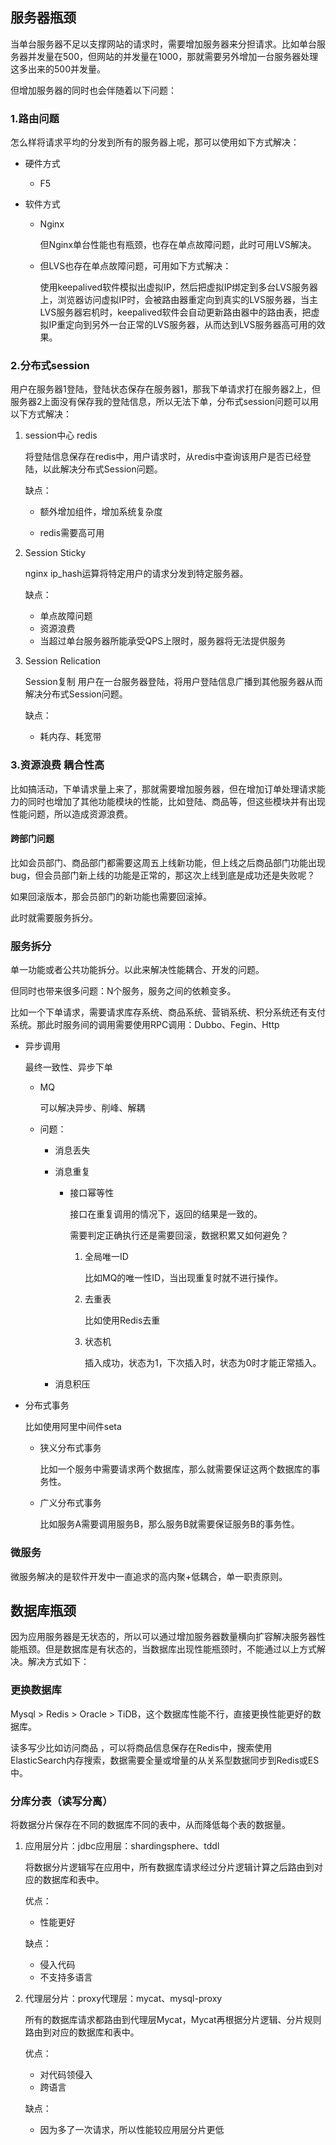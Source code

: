 ## 服务器瓶颈

当单台服务器不足以支撑网站的请求时，需要增加服务器来分担请求。比如单台服务器并发量在500，但网站的并发量在1000，那就需要另外增加一台服务器处理这多出来的500并发量。

但增加服务器的同时也会伴随着以下问题：

### 1.路由问题

怎么样将请求平均的分发到所有的服务器上呢，那可以使用如下方式解决：

- 硬件方式

  - F5

- 软件方式

  - Nginx

    但Nginx单台性能也有瓶颈，也存在单点故障问题，此时可用LVS解决。

  - 但LVS也存在单点故障问题，可用如下方式解决：

    使用keepalived软件模拟出虚拟IP，然后把虚拟IP绑定到多台LVS服务器上，浏览器访问虚拟IP时，会被路由器重定向到真实的LVS服务器，当主LVS服务器宕机时，keepalived软件会自动更新路由器中的路由表，把虚拟IP重定向到另外一台正常的LVS服务器，从而达到LVS服务器高可用的效果。

### 2.分布式session

用户在服务器1登陆，登陆状态保存在服务器1，那我下单请求打在服务器2上，但服务器2上面没有保存我的登陆信息，所以无法下单，分布式session问题可以用以下方式解决：

1. session中心 redis

   将登陆信息保存在redis中，用户请求时，从redis中查询该用户是否已经登陆，以此解决分布式Session问题。

   缺点：

   - 额外增加组件，增加系统复杂度

   - redis需要高可用

2. Session Sticky

   nginx ip_hash运算将特定用户的请求分发到特定服务器。

   缺点：

   - 单点故障问题
   - 资源浪费
   - 当超过单台服务器所能承受QPS上限时，服务器将无法提供服务

3. Session Relication

   Session复制 用户在一台服务器登陆，将用户登陆信息广播到其他服务器从而解决分布式Session问题。

   缺点：

   - 耗内存、耗宽带



### 3.资源浪费 耦合性高

比如搞活动，下单请求量上来了，那就需要增加服务器，但在增加订单处理请求能力的同时也增加了其他功能模块的性能，比如登陆、商品等，但这些模块并有出现性能问题，所以造成资源浪费。

#### 跨部门问题

比如会员部门、商品部门都需要这周五上线新功能，但上线之后商品部门功能出现bug，但会员部门新上线的功能是正常的，那这次上线到底是成功还是失败呢？

如果回滚版本，那会员部门的新功能也需要回滚掉。

此时就需要服务拆分。

### 服务拆分

单一功能或者公共功能拆分。以此来解决性能耦合、开发的问题。

但同时也带来很多问题：N个服务，服务之间的依赖变多。

比如一个下单请求，需要请求库存系统、商品系统、营销系统、积分系统还有支付系统。那此时服务间的调用需要使用RPC调用：Dubbo、Fegin、Http

- 异步调用

  最终一致性、异步下单

  - MQ

    可以解决异步、削峰、解耦

  - 问题：

    - 消息丢失

    - 消息重复

      - 接口幂等性

        接口在重复调用的情况下，返回的结果是一致的。

        需要判定正确执行还是需要回滚，数据积累又如何避免？

        1. 全局唯一ID

           比如MQ的唯一性ID，当出现重复时就不进行操作。

        2. 去重表

           比如使用Redis去重

        3. 状态机

           插入成功，状态为1，下次插入时，状态为0时才能正常插入。

    - 消息积压

    

- 分布式事务

  比如使用阿里中间件seta

  - 狭义分布式事务

    比如一个服务中需要请求两个数据库，那么就需要保证这两个数据库的事务性。

  - 广义分布式事务

    比如服务A需要调用服务B，那么服务B就需要保证服务B的事务性。

### 微服务

微服务解决的是软件开发中一直追求的高内聚+低耦合，单一职责原则。

## 数据库瓶颈

因为应用服务器是无状态的，所以可以通过增加服务器数量横向扩容解决服务器性能瓶颈。但是数据库是有状态的，当数据库出现性能瓶颈时，不能通过以上方式解决。解决方式如下：

### 更换数据库

Mysql > Redis > Oracle > TiDB，这个数据库性能不行，直接更换性能更好的数据库。

读多写少比如访问商品 ，可以将商品信息保存在Redis中，搜索使用ElasticSearch内存搜索，数据需要全量或增量的从关系型数据同步到Redis或ES中。

### 分库分表（读写分离）

将数据分片保存在不同的数据库不同的表中，从而降低每个表的数据量。

1. 应用层分片：jdbc应用层：shardingsphere、tddl

   将数据分片逻辑写在应用中，所有数据库请求经过分片逻辑计算之后路由到对应的数据库和表中。

   优点：

   - 性能更好

   缺点：

   - 侵入代码
   - 不支持多语言

2. 代理层分片：proxy代理层：mycat、mysql-proxy

   所有的数据库请求都路由到代理层Mycat，Mycat再根据分片逻辑、分片规则路由到对应的数据库和表中。

   优点：

   - 对代码领侵入
   - 跨语言

   缺点：

   - 因为多了一次请求，所以性能较应用层分片更低







